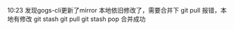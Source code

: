 10:23 发现gogs-cli更新了mirror
	本地依旧修改了，需要合并下
	git pull 报错，本地有修改
	git stash
	git pull
	git stash pop
		合并成功
		
	